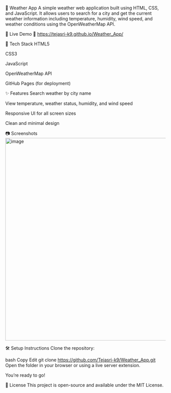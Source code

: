 📍 Weather App
A simple weather web application built using HTML, CSS, and JavaScript. It allows users to search for a city and get the current weather information including temperature, humidity, wind speed, and weather conditions using the OpenWeatherMap API.

🚀 Live Demo
🔗 https://tejasri-k9.github.io/Weather_App/

🧰 Tech Stack
HTML5

CSS3

JavaScript

OpenWeatherMap API

GitHub Pages (for deployment)

✨ Features
Search weather by city name

View temperature, weather status, humidity, and wind speed

Responsive UI for all screen sizes

Clean and minimal design

📷 Screenshots
<img width="1354" height="636" alt="image" src="https://github.com/user-attachments/assets/9d1ea72e-bc54-42ef-9039-6d74c6a9e6b3" />


🛠️ Setup Instructions
Clone the repository:

bash
Copy
Edit
git clone https://github.com/Tejasri-k9/Weather_App.git
Open the folder in your browser or using a live server extension.

You’re ready to go!

🧾 License
This project is open-source and available under the MIT License.
